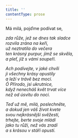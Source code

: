 ```yaml
---
title: ''
contentType: prose
---
```


Má milá, pojďme podívat se,

_zda růže, jež se dnes tak sladce  
rozvila zrána na keři,  
už neztratila do večera  
ten krásný purpur, jímž se skvěla,  
a pleť, jíž s vámi soupeří._

_Ach podívejte, v jaké chvíli  
ji všechny krásy opustily  
a leží v trávě bez moci.  
Ó Přírodo, jsi ukrutnice,  
když nenecháš květ trvat více  
než od úsvitu do noci._

_Teď už mě, milá, poslechněte,  
a dokud jen váš život kvete  
svou nejkrásnější svěžestí,  
trhejte, berte svoje mládí  
jako tu růži, než vás zradí  
a s krásou v stáří opustí._
